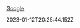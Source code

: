 <div class="content-section">
<div class="section-container" markdown="1">

[Google](https://google.com)
</div>
</div> 2023-01-12T20:25:44.152Z
